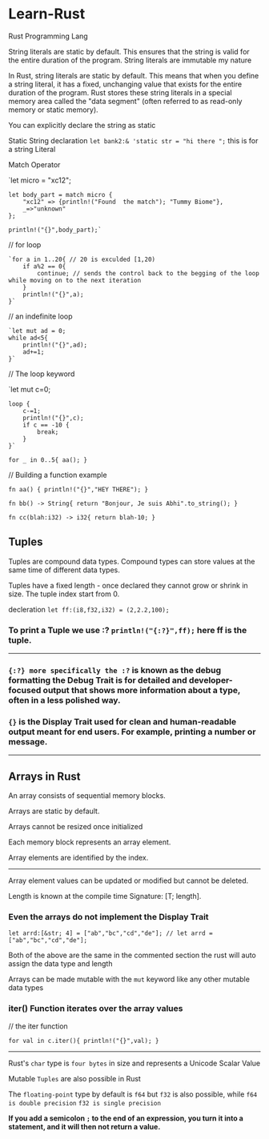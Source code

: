 # Learn-Rust

Rust Programming Lang

String literals are static by default. This ensures that the string is valid for the entire duration of the program.
String literals are immutable my nature

In Rust, string literals are static by default.
This means that when you define a string literal,
it has a fixed, unchanging value that exists for the entire duration of the program.
Rust stores these string literals in a special memory area called the "data segment" (often referred to as read-only memory or static memory).

You can explicitly declare the string as static

Static String declaration `let bank2:& 'static str = "hi there ";` this is for a string Literal

Match Operator

`let micro = "xc12";

    let body_part = match micro {
        "xc12" => {println!("Found  the match"); "Tummy Biome"},
        _=>"unknown"
    };

    println!("{}",body_part);`

// for loop

    `for a in 1..20{ // 20 is exculded [1,20)
        if a%2 == 0{
            continue; // sends the control back to the begging of the loop while moving on to the next iteration
        }
        println!("{}",a);
    }`

// an indefinite loop

    `let mut ad = 0;
    while ad<5{
        println!("{}",ad);
        ad+=1;
    }`

// The loop keyword

`let mut c=0;

    loop {
        c-=1;
        println!("{}",c);
        if c == -10 {
            break;
        }
    }`

`for _ in 0..5{
        aa();
    }`

// Building a function example

`fn aa() {
    println!("{}","HEY THERE");
}`

`fn bb() -> String{
    return "Bonjour, Je suis Abhi".to_string();
}`

`fn cc(blah:i32) -> i32{
    return blah-10;
}`

## Tuples

Tuples are compound data types.
Compound types can store values at the same time of different data types.

Tuples have a fixed length - once declared they cannot grow or shrink in size.
The tuple index start from 0.

decleration `let ff:(i8,f32,i32) = (2,2.2,100);`

### To print a Tuple we use :? `println!("{:?}",ff);` here ff is the tuple.

---

### `{:?} more specifically the :?` is known as the debug formatting the Debug Trait is for detailed and developer-focused output that shows more information about a type, often in a less polished way.

### `{}` is the Display Trait used for clean and human-readable output meant for end users. For example, printing a number or message.

---

## Arrays in Rust

An array consists of sequential memory blocks.

Arrays are static by default.

Arrays cannot be resized once initialized

Each memory block represents an array element.

Array elements are identified by the index.

---

Array element values can be updated or modified but cannot be deleted.

Length is known at the compile time Signature: [T; length].

### Even the arrays do not implement the Display Trait

`let arrd:[&str; 4] = ["ab","bc","cd","de"];
// let arrd = ["ab","bc","cd","de"];`

Both of the above are the same in the commented section the rust will auto assign the data type and length

Arrays can be made mutable with the `mut` keyword like any other mutable data types

### iter() Function iterates over the array values

// the iter function

`for val in c.iter(){
 println!("{}",val);
}
`

---

Rust's `char` type is `four bytes` in size and represents a Unicode Scalar Value

Mutable `Tuples` are also possible in Rust

The `floating-point` type by default is `f64` but `f32` is also possible, while `f64 is double precision` `f32 is single precision`

**If you add a semicolon `;` to the end of an expression, you turn it into a statement, and it will then not return a value.**
